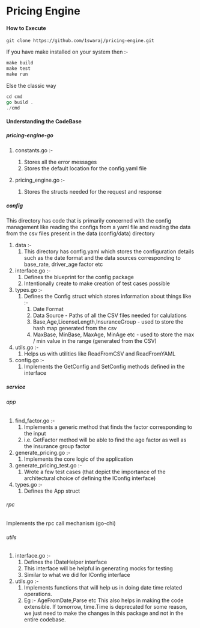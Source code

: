 # Pricing Engine

#### How to Execute

```
git clone https://github.com/1swaraj/pricing-engine.git
```

If you have make installed on your system then :-
```makefile
make build
make test
make run
```

Else the classic way
```go
cd cmd
go build .
./cmd
```

#### Understanding the CodeBase

##### pricing-engine-go
1. constants.go :-
   1. Stores all the error messages
   2. Stores the default location for the config.yaml file
   
2. pricing_engine.go :-
   1. Stores the structs needed for the request and response

##### config
This directory has code that is primarily concerned with the config management like reading the configs from a yaml file and reading the data from the csv files present in the data (config/data) directory
1. data :-
   1. This directory has config.yaml which stores the configuration details such as the date format and the data sources corresponding to base_rate, driver_age factor etc
2. interface.go :-
   1. Defines the blueprint for the config package
   2. Intentionally create to make creation of test cases possible
3. types.go :- 
   1. Defines the Config struct which stores information about things like :-
      1. Date Format
      2. Data Source - Paths of all the CSV files needed for calulations
      3. Base,Age,LicenseLength,InsuranceGroup - used to store the hash map generated from the csv
      4. MaxBase, MinBase, MaxAge, MinAge etc - used to store the max / min value in the range (generated from the CSV)
4. utils.go :- 
   1. Helps us with utilities like ReadFromCSV and ReadFromYAML
5. config.go :- 
   1. Implements the GetConfig and SetConfig methods defined in the interface

##### service

###### app
1. find_factor.go :-
   1. Implements a generic method that finds the factor corresponding to the input
   2. i.e. GetFactor method will be able to find the age factor as well as the insurance group factor
2. generate_pricing.go :- 
   1. Implements the core logic of the application
3. generate_pricing_test.go :-
   1. Wrote a few test cases (that depict the importance of the architectural choice of defining the IConfig interface)
4. types.go :-
   1. Defines the App struct
   
###### rpc
Implements the rpc call mechanism (go-chi)

###### utils
1. interface.go :-
   1. Defines the IDateHelper interface
   2. This interface will be helpful in generating mocks for testing
   3. Similar to what we did for IConfig interface
2. utils.go :- 
   1. Implements functions that will help us in doing date time related operations.
   2. Eg :- AgeFromDate,Parse etc 
      This also helps in making the code extensible. If tomorrow, time.Time is deprecated for some reason,
      we just need to make the changes in this package and not in the entire codebase.
